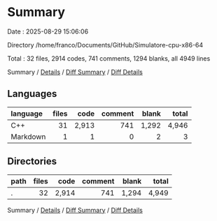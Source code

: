 # Summary

Date : 2025-08-29 15:06:06

Directory /home/franco/Documents/GitHub/Simulatore-cpu-x86-64

Total : 32 files,  2914 codes, 741 comments, 1294 blanks, all 4949 lines

Summary / [Details](details.md) / [Diff Summary](diff.md) / [Diff Details](diff-details.md)

## Languages
| language | files | code | comment | blank | total |
| :--- | ---: | ---: | ---: | ---: | ---: |
| C++ | 31 | 2,913 | 741 | 1,292 | 4,946 |
| Markdown | 1 | 1 | 0 | 2 | 3 |

## Directories
| path | files | code | comment | blank | total |
| :--- | ---: | ---: | ---: | ---: | ---: |
| . | 32 | 2,914 | 741 | 1,294 | 4,949 |

Summary / [Details](details.md) / [Diff Summary](diff.md) / [Diff Details](diff-details.md)